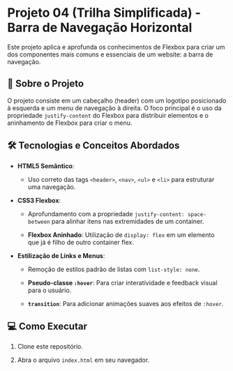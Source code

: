 # Projeto 04 (Trilha Simplificada) - Barra de Navegação Horizontal

 

Este projeto aplica e aprofunda os conhecimentos de Flexbox para criar um dos componentes mais comuns e essenciais de um website: a barra de navegação.

 

## 🚀 Sobre o Projeto

 

O projeto consiste em um cabeçalho (header) com um logotipo posicionado à esquerda e um menu de navegação à direita. O foco principal é o uso da propriedade `justify-content` do Flexbox para distribuir elementos e o aninhamento de Flexbox para criar o menu.

 

## 🛠️ Tecnologias e Conceitos Abordados

 

- **HTML5 Semântico**:

  - Uso correto das tags `<header>`, `<nav>`, `<ul>` e `<li>` para estruturar uma navegação.

- **CSS3 Flexbox**:

  - Aprofundamento com a propriedade `justify-content: space-between` para alinhar itens nas extremidades de um container.

  - **Flexbox Aninhado**: Utilização de `display: flex` em um elemento que já é filho de outro container flex.

- **Estilização de Links e Menus**:

  - Remoção de estilos padrão de listas com `list-style: none`.

  - **Pseudo-classe `:hover`**: Para criar interatividade e feedback visual para o usuário.

  - **`transition`**: Para adicionar animações suaves aos efeitos de `:hover`.

 

## 💻 Como Executar

 

1. Clone este repositório.

2. Abra o arquivo `index.html` em seu navegador.

